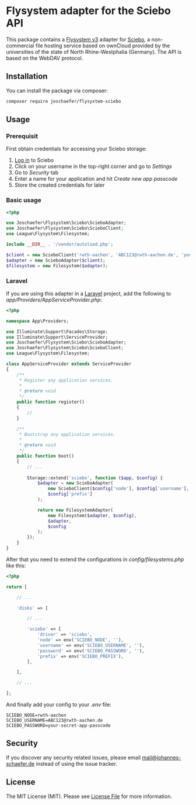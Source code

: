 # Flysystem adapter for the Sciebo API
This package contains a [Flysystem v3](https://flysystem.thephpleague.com/docs/) adapter for [Sciebo](https://hochschulcloud.nrw), a non-commercial file hosting service based on ownCloud provided by the universities of the state of North Rhine-Westphalia (Germany). The API is based on the WebDAV protocol.

## Installation

You can install the package via composer:

``` bash
composer require joschaefer/flysystem-sciebo
```

## Usage

### Prerequisit

First obtain credentials for accessing your Sciebo storage:
1. [Log in](https://hochschulcloud.nrw) to Sciebo
2. Click on your username in the top-right corner and go to _Settings_
3. Go to _Security_ tab
4. Enter a name for your application and hit _Create new app passcode_
5. Store the created credentials for later

### Basic usage

```php
<?php

use Joschaefer\Flysystem\Sciebo\ScieboAdapter;
use Joschaefer\Flysystem\Sciebo\ScieboClient;
use League\Flysystem\Filesystem;

include __DIR__ . '/vendor/autoload.php';

$client = new ScieboClient('rwth-aachen', 'ABC123@rwth-aachen.de', 'your-secret-app-passcode');
$adapter = new ScieboAdapter($client);
$filesystem = new Filesystem($adapter);
```

### Laravel

If you are using this adapter in a [Laravel](https://laravel.com/docs) project, add the following to _app/Providers/AppServiceProvider.php_:

```php
<?php

namespace App\Providers;

use Illuminate\Support\Facades\Storage;
use Illuminate\Support\ServiceProvider;
use Joschaefer\Flysystem\Sciebo\ScieboAdapter;
use Joschaefer\Flysystem\Sciebo\ScieboClient;
use League\Flysystem\Filesystem;

class AppServiceProvider extends ServiceProvider
{
    /**
     * Register any application services.
     *
     * @return void
     */
    public function register()
    {
        //
    }

    /**
     * Bootstrap any application services.
     *
     * @return void
     */
    public function boot()
    {
        // ...
        
        Storage::extend('sciebo', function ($app, $config) {
            $adapter = new ScieboAdapter(
                new ScieboClient($config['node'], $config['username'], $config['password']),
                $config['prefix']
            );

            return new FilesystemAdapter(
                new Filesystem($adapter, $config),
                $adapter,
                $config
            );
        });
    }
}
```

After that you need to extend the configurations in _config/filesystems.php_ like this:

```php
<?php

return [

    // ...

    'disks' => [

        // ...

        'sciebo' => [
            'driver' => 'sciebo',
            'node' => env('SCIEBO_NODE', ''),
            'username' => env('SCIEBO_USERNAME', ''),
            'password' => env('SCIEBO_PASSWORD', ''),
            'prefix' => env('SCIEBO_PREFIX'),
        ],

    ],

    // ...

];
```

And finally add your config to your _.env_ file:

```dotenv
SCIEBO_NODE=rwth-aachen
SCIEBO_USERNAME=ABC123@rwth-aachen.de
SCIEBO_PASSWORD=your-secret-app-passcode
```

## Security

If you discover any security related issues, please email mail@johannes-schaefer.de instead of using the issue tracker.

## License

The MIT License (MIT). Please see [License File](LICENSE) for more information.
